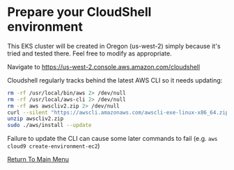 # Prepare your CloudShell environment

This EKS cluster will be created in Oregon (us-west-2) simply because it's tried and tested there. Feel free to modify as appropriate. 

Navigate to https://us-west-2.console.aws.amazon.com/cloudshell

Cloudshell regularly tracks behind the latest AWS CLI so it needs updating:
```bash
rm -rf /usr/local/bin/aws 2> /dev/null
rm -rf /usr/local/aws-cli 2> /dev/null
rm -rf aws awscliv2.zip 2> /dev/null
curl --silent "https://awscli.amazonaws.com/awscli-exe-linux-x86_64.zip" -o "awscliv2.zip"
unzip awscliv2.zip
sudo ./aws/install --update
```

Failure to update the CLI can cause some later commands to fail (e.g. `aws cloud9 create-environment-ec2`)

[Return To Main Menu](/README.md)
